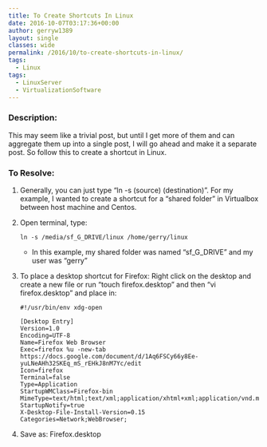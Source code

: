 ```yaml
---
title: To Create Shortcuts In Linux
date: 2016-10-07T03:17:36+00:00
author: gerryw1389
layout: single
classes: wide
permalink: /2016/10/to-create-shortcuts-in-linux/
tags:
  - Linux
tags:
  - LinuxServer
  - VirtualizationSoftware
---
```

<!--more-->

### Description:

This may seem like a trivial post, but until I get more of them and can aggregate them up into a single post, I will go ahead and make it a separate post. So follow this to create a shortcut in Linux.

### To Resolve:

1. Generally, you can just type &#8220;ln -s (source) (destination)&#8221;. For my example, I wanted to create a shortcut for a &#8220;shared folder&#8221; in Virtualbox between host machine and Centos.

2. Open terminal, type:

   ```shell
   ln -s /media/sf_G_DRIVE/linux /home/gerry/linux
   ```

   - In this example, my shared folder was named &#8220;sf\_G\_DRIVE&#8221; and my user was &#8220;gerry&#8221;

3. To place a desktop shortcut for Firefox: Right click on the desktop and create a new file or run &#8220;touch firefox.desktop&#8221; and then &#8220;vi firefox.desktop&#8221; and place in:

   ```shell
   #!/usr/bin/env xdg-open

   [Desktop Entry]
   Version=1.0
   Encoding=UTF-8
   Name=Firefox Web Browser
   Exec=firefox %u -new-tab https://docs.google.com/document/d/1Aq6FSCy66y8Ee-yuLNeAHh32SKEq_mS_rEHkJ8nM7Yc/edit
   Icon=firefox
   Terminal=false
   Type=Application
   StartupWMClass=Firefox-bin
   MimeType=text/html;text/xml;application/xhtml+xml;application/vnd.mozilla.xul+xml;text/mml;
   StartupNotify=true
   X-Desktop-File-Install-Version=0.15
   Categories=Network;WebBrowser;
   ```

4. Save as: Firefox.desktop